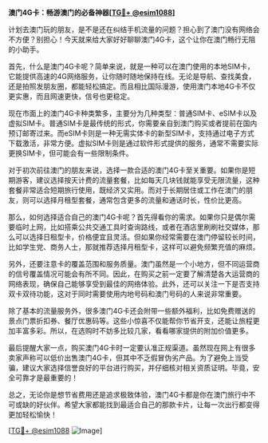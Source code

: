 **澳门4G卡：畅游澳门的必备神器[[TG💪+ @esim1088](https://t.me/s/esim1088)]**

计划去澳门玩的朋友，是不是还在纠结手机流量的问题？担心到了澳门没有网络会不方便？别担心！今天就来给大家好好聊聊澳门4G卡，这个让你在澳门畅行无阻的小助手。

首先，什么是澳门4G卡呢？简单来说，就是一种可以在澳门使用的本地SIM卡，它能提供高速的4G网络服务，让你随时随地保持在线。无论是导航、查找美食，还是拍照发朋友圈，都能轻松搞定。而且相比国际漫游，使用澳门本地4G卡不仅更实惠，而且网速更快，信号也更稳定。

现在市面上的澳门4G卡种类繁多，主要分为几种类型：普通SIM卡、eSIM卡以及虚拟SIM卡。普通SIM卡是最传统的形式，你需要亲自到澳门购买或者提前在国内预订邮寄过来。而eSIM卡则是一种无需实体卡的新型SIM卡，支持通过电子方式下载激活，非常方便。虚拟SIM卡则是通过软件形式提供的服务，通常不需要实际更换SIM卡，但可能会有一些限制条件。

对于初次前往澳门的朋友来说，选择一款合适的澳门4G卡至关重要。如果你是短期游客，建议选择按天计费的流量套餐，比如每天几块钱就能享受无限流量，这种套餐非常适合短期旅行使用，既经济又实用。而对于长期居住或工作在澳门的朋友，则可以选择月租型套餐，通常包含更多的流量和通话时长，性价比更高。

那么，如何选择适合自己的澳门4G卡呢？首先得看你的需求。如果你只是偶尔需要临时上网，比如搭乘公共交通工具时查询路线，或者在酒店里刷刷社交媒体，那么可以选择日租型卡，价格便宜且灵活。但如果你经常需要在澳门停留较长时间，比如学生党、商务人士，那就推荐选择月租型卡，这样可以避免频繁充值的麻烦。

另外，还要注意卡的覆盖范围和服务质量。澳门虽然是一个小地方，但不同运营商的信号覆盖情况可能会有所不同。因此，在购买之前一定要了解清楚各大运营商的网络表现，确保自己能够享受到最佳的网络体验。此外，还可以关注一下是否支持双卡双待功能，这对于同时需要使用内地号码和澳门号码的人来说非常重要。

除了基本的流量服务外，很多澳门4G卡还会附带一些额外福利，比如免费赠送的景点门票折扣券、餐厅优惠码等。这些小惊喜不仅能帮你节省开支，还能让旅程更加丰富多彩。所以，在选购时不妨多比较几家，看看哪家提供的附加价值更多。

最后提醒大家一点，购买澳门4G卡时一定要认准正规渠道。虽然现在网上有很多卖家声称可以低价出售澳门4G卡，但其中不乏假冒伪劣产品。为了避免上当受骗，建议大家选择信誉良好的平台进行购买，并仔细核对相关资质证明。毕竟，安全可靠才是最重要的！

总之，无论你是想节省费用还是追求极致体验，澳门4G卡都是你在澳门旅行中不可或缺的好伙伴。希望大家都能找到最适合自己的那款卡片，让每一次出行都变得更加轻松愉快！

[[TG💪+ @esim1088](https://t.me/s/esim1088) ![Image](https://i.postimg.cc/4NQfJmqS/Snipaste-2025-05-13-00-14-12.png)]
